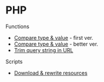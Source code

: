 # PHP

Functions

- [Compare type & value](https://github.com/IceHe/lib/blob/master/scripts/php/cmp-type-n-val.php) - first ver.
- [Compare type & value](https://github.com/IceHe/lib/blob/master/scripts/php/cmp-type-n-val.better.php) - better ver.
- [Trim query string in URL](https://github.com/IceHe/lib/blob/master/scripts/php/url-without-query.php)

Scripts

- [Download & rewrite resources](https://github.com/IceHe/lib/blob/master/scripts/php/download-n-rewrite-resources.php)
